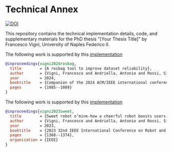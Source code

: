 # Technical Annex

[![DOI](https://zenodo.org/badge/DOI/[your-doi-here].svg)](https://doi.org/[your-doi-here])

This repository contains the technical implementation details, code, and supplementary materials for the PhD thesis "[Your Thesis Title]" by Francesco Vigni, University of Naples Federico II.

The following work is supported by this [implementation](https://github.com/Prisca-Lab/reliable-dataset)
```bibtex
@inproceedings{vigni2024rosbag,
  title        = {A rosbag tool to improve dataset reliability},
  author       = {Vigni, Francesco and Andriella, Antonio and Rossi, Silvia},
  year         = 2024,
  booktitle    = {Companion of the 2024 ACM/IEEE international conference on human-robot interaction},
  pages        = {1085--1089}
}
```

The following work is supported by this [implementation](https://github.com/Prisca-Lab/robot_quiz)
```bibtex
@inproceedings{vigni2023sweet,
  title        = {Sweet robot o’mine-how a cheerful robot boosts users’ performance in a game scenario},
  author       = {Vigni, Francesco and Andriella, Antonio and Rossi, Silvia},
  year         = 2023,
  booktitle    = {2023 32nd IEEE International Conference on Robot and Human Interactive Communication (RO-MAN)},
  pages        = {1368--1374},
  organization = {IEEE}
}
```

